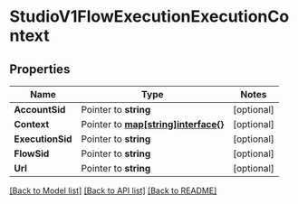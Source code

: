 # StudioV1FlowExecutionExecutionContext

## Properties
Name | Type | Notes
------------ | ------------- | -------------
**AccountSid** | Pointer to **string** | [optional] 
**Context** | Pointer to [**map[string]interface{}**](.md) | [optional] 
**ExecutionSid** | Pointer to **string** | [optional] 
**FlowSid** | Pointer to **string** | [optional] 
**Url** | Pointer to **string** | [optional] 

[[Back to Model list]](../README.md#documentation-for-models) [[Back to API list]](../README.md#documentation-for-api-endpoints) [[Back to README]](../README.md)


